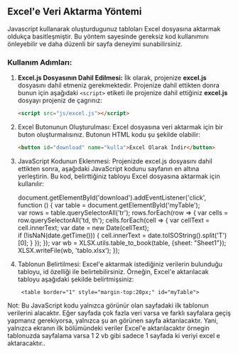 ## Excel'e Veri Aktarma Yöntemi

Javascript kullanarak oluşturdugunuz tabloları Excel dosyasına aktarmak oldukça basitleşmiştir. Bu yöntem sayesinde gereksiz kod kullanımını önleyebilir ve daha düzenli bir sayfa deneyimi sunabilirsiniz.

### Kullanım Adımları:

1. **Excel.js Dosyasının Dahil Edilmesi:**
   İlk olarak, projenize **excel.js** dosyasını dahil etmeniz gerekmektedir. Projenize dahil ettikten donra bunun için aşağıdaki `<script>` etiketi ile projenize dahil ettiğiniz **excel.js** dosyayı projeniz de çagrınız:
   ```html
   <script src="js/excel.js"></script>

2. Excel Butonunun Oluşturulması: Excel dosyasına veri aktarmak için bir buton oluşturmalısınız. Butonun HTML kodu şu şekilde olabilir:
    ```html
    <button id="download" name="kulla">Excel Olarak İndir</button>

3. JavaScript Kodunun Eklenmesi: Projenizde excel.js dosyasını dahil ettikten sonra, aşağıdaki JavaScript kodunu sayfanın en altına yerleştirin. Bu kod, belirttiğiniz tabloyu Excel dosyasına aktarmak için kullanılır:

      document.getElementById('download').addEventListener('click', function () {
          var table = document.getElementById('myTable');    
          var rows = table.querySelectorAll('tr');
          rows.forEach(row => {
              var cells = row.querySelectorAll('td, th');
              cells.forEach(cell => {
                  var cellText = cell.innerText;
                  var date = new Date(cellText);            
                  if (!isNaN(date.getTime())) {
                      cell.innerText = date.toISOString().split('T')[0];
                  }
              });
          });
          var wb = XLSX.utils.table_to_book(table, {sheet: "Sheet1"});
          XLSX.writeFile(wb, 'tablo.xlsx');
      });


4. Tablonun Belirtilmesi: Excel'e aktarmak istediğiniz verilerin bulunduğu tabloyu, id özelliği ile belirtebilirsiniz. Örneğin, Excel'e aktarılacak tabloyu aşağıdaki şekilde belirtmişsiniz:
 
        <table border="1" style="margin-top:20px;" id="myTable">


 Not:
    Bu JavaScript kodu yalnızca görünür olan sayfadaki ilk tablonun verilerini alacaktır. Eğer sayfada çok fazla veri varsa ve farklı sayfalara geçiş yapmanız gerekiyorsa, yalnızca şu an görünen sayfa aktarılacaktır. Yani, yalnızca ekranın ilk bölümündeki veriler Excel'e aktarılacaktır örnegin tablonuzda sayfalama varsa 1 2 vb gibi sadece 1 sayfada ki veriyi excel e aktaracaktır..


